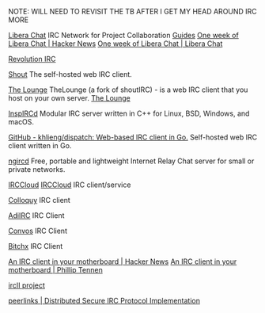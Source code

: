 
NOTE: WILL NEED TO REVISIT THE TB AFTER I GET MY HEAD AROUND IRC MORE

[Libera Chat](https://libera.chat/)
IRC Network for Project Collaboration
[Guides](https://libera.chat/guides/)
[One week of Libera Chat | Hacker News](https://news.ycombinator.com/item?id=27288613)
[One week of Libera Chat | Libera Chat](https://libera.chat/news/one-week-of-libera-chat)

[Revolution IRC](https://f-droid.org/packages/io.mrarm.irc)

[Shout](https://github.com/erming/shout)
The self-hosted web IRC client.

[The Lounge](http://hub.docker.com/r/linuxserver/thelounge/)
TheLounge (a fork of shoutIRC) - is a web IRC client that you host on your own server.
[The Lounge](https://thelounge.chat/)

[InspIRCd](https://www.inspircd.org/)
Modular IRC server written in C++ for Linux, BSD, Windows, and macOS.

[GitHub - khlieng/dispatch: Web-based IRC client in Go.](https://github.com/khlieng/dispatch)
Self-hosted web IRC client written in Go.

[ngircd](https://ngircd.barton.de/)
Free, portable and lightweight Internet Relay Chat server for small or private networks.

[IRCCloud](https://www.irccloud.com/)
[IRCCloud](https://github.com/irccloud/ios)
IRC client/service

[Colloquy](https://github.com/colloquy/colloquy)
IRC client

[AdiIRC](https://adiirc.com/)
IRC Client

[Convos](https://convos.chat/)
IRC Client

[Bitchx](http://bitchx.sourceforge.net/)
IRC Client

[An IRC client in your motherboard | Hacker News](https://news.ycombinator.com/item?id=39940975)
[An IRC client in your motherboard | Phillip Tennen](https://axleos.com/an-irc-client-in-your-motherboard/)

[ircII project](http://www.eterna23.net/ircii/)

[peerlinks | Distributed Secure IRC Protocol Implementation](https://peerlinks.io/)
